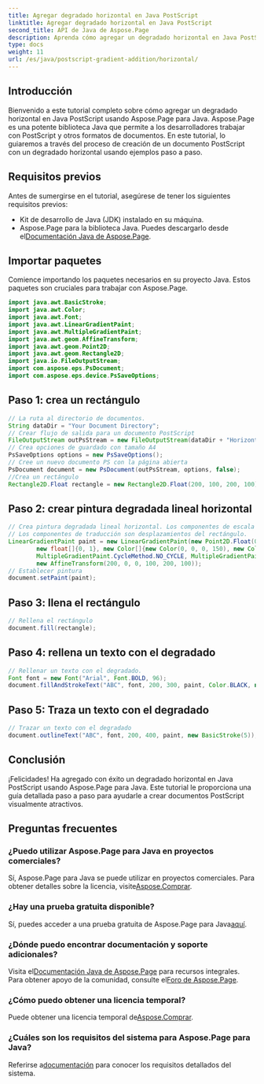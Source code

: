```yaml
---
title: Agregar degradado horizontal en Java PostScript
linktitle: Agregar degradado horizontal en Java PostScript
second_title: API de Java de Aspose.Page
description: Aprenda cómo agregar un degradado horizontal en Java PostScript con Aspose.Page para Java. Cree documentos visualmente impresionantes sin esfuerzo.
type: docs
weight: 11
url: /es/java/postscript-gradient-addition/horizontal/
---
```

## Introducción
Bienvenido a este tutorial completo sobre cómo agregar un degradado horizontal en Java PostScript usando Aspose.Page para Java. Aspose.Page es una potente biblioteca Java que permite a los desarrolladores trabajar con PostScript y otros formatos de documentos. En este tutorial, lo guiaremos a través del proceso de creación de un documento PostScript con un degradado horizontal usando ejemplos paso a paso.
## Requisitos previos
Antes de sumergirse en el tutorial, asegúrese de tener los siguientes requisitos previos:
- Kit de desarrollo de Java (JDK) instalado en su máquina.
- Aspose.Page para la biblioteca Java. Puedes descargarlo desde el[Documentación Java de Aspose.Page](https://reference.aspose.com/page/java/).
## Importar paquetes
Comience importando los paquetes necesarios en su proyecto Java. Estos paquetes son cruciales para trabajar con Aspose.Page.
```java
import java.awt.BasicStroke;
import java.awt.Color;
import java.awt.Font;
import java.awt.LinearGradientPaint;
import java.awt.MultipleGradientPaint;
import java.awt.geom.AffineTransform;
import java.awt.geom.Point2D;
import java.awt.geom.Rectangle2D;
import java.io.FileOutputStream;
import com.aspose.eps.PsDocument;
import com.aspose.eps.device.PsSaveOptions;

```
## Paso 1: crea un rectángulo
```java
// La ruta al directorio de documentos.
String dataDir = "Your Document Directory";
// Crear flujo de salida para un documento PostScript
FileOutputStream outPsStream = new FileOutputStream(dataDir + "HorizontalGradient_outPS.ps");
// Crea opciones de guardado con tamaño A4
PsSaveOptions options = new PsSaveOptions();
// Cree un nuevo documento PS con la página abierta
PsDocument document = new PsDocument(outPsStream, options, false);
//Crea un rectángulo
Rectangle2D.Float rectangle = new Rectangle2D.Float(200, 100, 200, 100);
```
## Paso 2: crear pintura degradada lineal horizontal
```java
// Crea pintura degradada lineal horizontal. Los componentes de escala en la transformación deben ser iguales al ancho y alto del rectángulo.
// Los componentes de traducción son desplazamientos del rectángulo.
LinearGradientPaint paint = new LinearGradientPaint(new Point2D.Float(0, 0), new Point2D.Float(200, 100),
        new float[]{0, 1}, new Color[]{new Color(0, 0, 0, 150), new Color(40, 128, 70, 50)},
        MultipleGradientPaint.CycleMethod.NO_CYCLE, MultipleGradientPaint.ColorSpaceType.SRGB,
        new AffineTransform(200, 0, 0, 100, 200, 100));
// Establecer pintura
document.setPaint(paint);
```
## Paso 3: llena el rectángulo
```java
// Rellena el rectángulo
document.fill(rectangle);
```
## Paso 4: rellena un texto con el degradado
```java
// Rellenar un texto con el degradado.
Font font = new Font("Arial", Font.BOLD, 96);
document.fillAndStrokeText("ABC", font, 200, 300, paint, Color.BLACK, new BasicStroke(2));
```
## Paso 5: Traza un texto con el degradado
```java
// Trazar un texto con el degradado
document.outlineText("ABC", font, 200, 400, paint, new BasicStroke(5));
```
## Conclusión
¡Felicidades! Ha agregado con éxito un degradado horizontal en Java PostScript usando Aspose.Page para Java. Este tutorial le proporciona una guía detallada paso a paso para ayudarle a crear documentos PostScript visualmente atractivos.
## Preguntas frecuentes
### ¿Puedo utilizar Aspose.Page para Java en proyectos comerciales?
Sí, Aspose.Page para Java se puede utilizar en proyectos comerciales. Para obtener detalles sobre la licencia, visite[Aspose.Comprar](https://purchase.aspose.com/buy).
### ¿Hay una prueba gratuita disponible?
 Sí, puedes acceder a una prueba gratuita de Aspose.Page para Java[aquí](https://releases.aspose.com/).
### ¿Dónde puedo encontrar documentación y soporte adicionales?
 Visita el[Documentación Java de Aspose.Page](https://reference.aspose.com/page/java/) para recursos integrales. Para obtener apoyo de la comunidad, consulte el[Foro de Aspose.Page](https://forum.aspose.com/c/page/39).
### ¿Cómo puedo obtener una licencia temporal?
 Puede obtener una licencia temporal de[Aspose.Comprar](https://purchase.aspose.com/temporary-license/).
### ¿Cuáles son los requisitos del sistema para Aspose.Page para Java?
 Referirse a[documentación](https://reference.aspose.com/page/java/) para conocer los requisitos detallados del sistema.